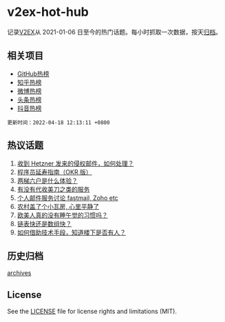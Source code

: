 # v2ex-hot-hub

 记录[V2EX](https://www.v2ex.com/)从 2021-01-06 日至今的热门话题。每小时抓取一次数据，按天[归档](archives)。
 
 ## 相关项目

- [GitHub热榜](https://github.com/snaildev/github-hot-hub)
- [知乎热榜](https://github.com/snaildev/zhihu-hot-hub)
- [微博热榜](https://github.com/snaildev/weibo-hot-hub)
- [头条热榜](https://github.com/snaildev/toutiao-hot-hub)
- [抖音热榜](https://github.com/snaildev/douyin-hot-hub)


 `更新时间：2022-04-18 12:13:11 +0800`

## 热议话题

1. [收到 Hetzner 发来的侵权邮件，如何处理？](https://www.v2ex.com/t/847456)
1. [程序员延寿指南（OKR 版）](https://www.v2ex.com/t/847490)
1. [两梯六户是什么体验？](https://www.v2ex.com/t/847572)
1. [有没有代收美刀之类的服务](https://www.v2ex.com/t/847495)
1. [个人邮件服务讨论 fastmail, Zoho etc](https://www.v2ex.com/t/847503)
1. [农村盖了个小瓦房, 心里平静了](https://www.v2ex.com/t/847560)
1. [欧美人真的没有睡午觉的习惯吗？](https://www.v2ex.com/t/847561)
1. [链表快还是数组快？](https://www.v2ex.com/t/847588)
1. [如何借助技术手段，知道楼下是否有人？](https://www.v2ex.com/t/847534)

## 历史归档

[archives](archives)

## License

See the [LICENSE](LICENSE) file for license rights and limitations (MIT).
